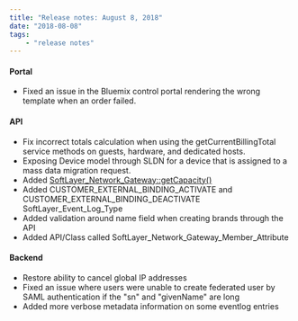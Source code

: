 ```yaml
---
title: "Release notes: August 8, 2018"
date: "2018-08-08"
tags:
    - "release notes"
---
```


#### Portal
+ Fixed an issue in the Bluemix control portal rendering the wrong template when an order failed.

#### API
+ Fix incorrect totals calculation when using the getCurrentBillingTotal service methods on guests, hardware, and dedicated hosts. 
+  Exposing Device model through SLDN for a device that is assigned to a mass data migration request. 
+  Added [SoftLayer_Network_Gateway::getCapacity()](/reference/services/SoftLayer_Network_Gateway/getCapacity)
+ Added CUSTOMER_EXTERNAL_BINDING_ACTIVATE and CUSTOMER_EXTERNAL_BINDING_DEACTIVATE SoftLayer_Event_Log_Type
+ Added validation around name field when creating brands through the API
+ Added API/Class called SoftLayer_Network_Gateway_Member_Attribute

#### Backend
+ Restore ability to cancel global IP addresses
+ Fixed an issue where users were unable to create federated user by SAML authentication if the "sn" and "givenName" are long
+ Added more verbose metadata information on some eventlog entries
